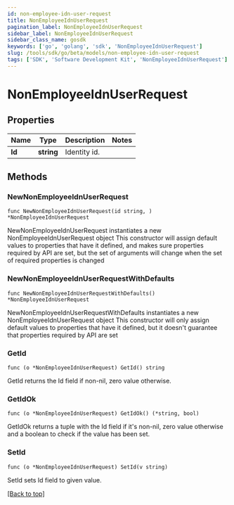 ```yaml
---
id: non-employee-idn-user-request
title: NonEmployeeIdnUserRequest
pagination_label: NonEmployeeIdnUserRequest
sidebar_label: NonEmployeeIdnUserRequest
sidebar_class_name: gosdk
keywords: ['go', 'golang', 'sdk', 'NonEmployeeIdnUserRequest'] 
slug: /tools/sdk/go/beta/models/non-employee-idn-user-request
tags: ['SDK', 'Software Development Kit', 'NonEmployeeIdnUserRequest']
---
```


# NonEmployeeIdnUserRequest

## Properties

Name | Type | Description | Notes
------------ | ------------- | ------------- | -------------
**Id** | **string** | Identity id. | 

## Methods

### NewNonEmployeeIdnUserRequest

`func NewNonEmployeeIdnUserRequest(id string, ) *NonEmployeeIdnUserRequest`

NewNonEmployeeIdnUserRequest instantiates a new NonEmployeeIdnUserRequest object
This constructor will assign default values to properties that have it defined,
and makes sure properties required by API are set, but the set of arguments
will change when the set of required properties is changed

### NewNonEmployeeIdnUserRequestWithDefaults

`func NewNonEmployeeIdnUserRequestWithDefaults() *NonEmployeeIdnUserRequest`

NewNonEmployeeIdnUserRequestWithDefaults instantiates a new NonEmployeeIdnUserRequest object
This constructor will only assign default values to properties that have it defined,
but it doesn't guarantee that properties required by API are set

### GetId

`func (o *NonEmployeeIdnUserRequest) GetId() string`

GetId returns the Id field if non-nil, zero value otherwise.

### GetIdOk

`func (o *NonEmployeeIdnUserRequest) GetIdOk() (*string, bool)`

GetIdOk returns a tuple with the Id field if it's non-nil, zero value otherwise
and a boolean to check if the value has been set.

### SetId

`func (o *NonEmployeeIdnUserRequest) SetId(v string)`

SetId sets Id field to given value.



[[Back to top]](#) 


